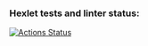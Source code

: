 ### Hexlet tests and linter status:
[![Actions Status](https://github.com/Malcom1986/java-project-lvl4/workflows/hexlet-check/badge.svg)](https://github.com/Malcom1986/java-project-lvl4/actions)